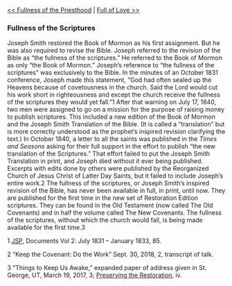 [<< Fullness of the Priesthood](Fullness%20of%20the%20Priesthood)  |  [Full of Love >>](Full%20of%20Love)

### Fullness of the Scriptures
Joseph Smith restored the Book of Mormon as his first assignment. But he was also required to revise the Bible. Joseph referred to the revision of the Bible as “the fullness of the scriptures.” He referred to the Book of Mormon as only “the Book of Mormon.” Joseph’s reference to “the fullness of the scriptures” was exclusively to the Bible. In the minutes of an October 1831 conference, Joseph made this statement, “God had often sealed up the Heavens because of covetousness in the church. Said the Lord would cut his work short in righteousness and except the church receive the fullness of the scriptures they would yet fall.”1 After that warning on July 17, 1840, two men were assigned to go on a mission for the purpose of raising money to publish scriptures. This included a new edition of the Book of Mormon and the Joseph Smith Translation of the Bible. (It is called a “translation” but is more correctly understood as the prophet’s inspired revision clarifying the text.) In October 1840, a letter to all the saints was published in the *Times and Seasons* asking for their full support in the effort to publish “the new translation of the Scriptures.” That effort failed to put the Joseph Smith Translation in print, and Joseph died without it ever being published. Excerpts with edits done by others were published by the Reorganized Church of Jesus Christ of Latter Day Saints, but it failed to include Joseph’s entire work.2 The fullness of the scriptures, or Joseph Smith’s inspired revision of the Bible, has never been available in full, in print, until now. They are published for the first time in the new set of Restoration Edition scriptures. They can be found in the Old Testament (now called The Old Covenants) and in half the volume called The New Covenants. The fullness of the scriptures, without which the church would fall, is being made available for the first time.3



1
[JSP](#), Documents Vol 2: July 1831 – January 1833, 85.


2 “Keep the Covenant: Do the Work” Sept. 30, 2018, 2, transcript of talk.


3 “Things to Keep Us Awake,” expanded paper of address given in St. George, UT, March 19, 2017, 3; [Preserving the Restoration](#), iv.